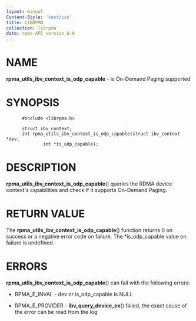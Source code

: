 ```yaml
---
layout: manual
Content-Style: 'text/css'
title: LIBRPMA
collection: librpma
date: rpma API version 0.0
...
```


[comment]: <> (SPDX-License-Identifier: BSD-3-Clause)
[comment]: <> (Copyright 2020, Intel Corporation)

NAME
====

**rpma\_utils\_ibv\_context\_is\_odp\_capable** - is On-Demand Paging
supported

SYNOPSIS
========

          #include <librpma.h>

          struct ibv_context;
          int rpma_utils_ibv_context_is_odp_capable(struct ibv_context *dev,
                  int *is_odp_capable);

DESCRIPTION
===========

**rpma\_utils\_ibv\_context\_is\_odp\_capable**() queries the RDMA
device context\'s capabilities and check if it supports On-Demand
Paging.

RETURN VALUE
============

The **rpma\_utils\_ibv\_context\_is\_odp\_capable**() function returns 0
on success or a negative error code on failure. The \*is\_odp\_capable
value on failure is undefined.

ERRORS
======

**rpma\_utils\_ibv\_context\_is\_odp\_capable**() can fail with the
following errors:

-   RPMA\_E\_INVAL - dev or is\_odp\_capable is NULL

-   RPMA\_E\_PROVIDER - **ibv\_query\_device\_ex**() failed, the exact
    cause of the error can be read from the log
